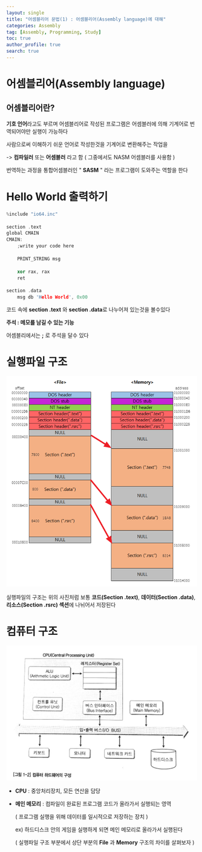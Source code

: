 ```yaml
---
layout: single
title: "어셈블리어 문법(1) : 어셈블리어(Assembly language)에 대해"
categories: Assembly
tag: [Assembly, Programming, Study]
toc: true
author_profile: true
search: true
---
```




# 어셈블리어(Assembly language)

## 어셈블리어란?

**기호 언어**라고도 부르며 어셈블리어로 작성된 프로그램은 어셈블러에 의해 기계어로 번역되어야만 실행이 가능하다



사람으로써 이해하기 쉬운 언어로 작성한것을 기계어로 변환해주는 작업을

-> **컴파일러** 또는 **어셈블러** 라고 함 ( 그중에서도 NASM 어셈블러를 사용함 )

번역하는 과정을 통합어셈블러인 " **SASM** " 라는 프로그램이 도와주는 역할을 한다



# Hello World 출력하기

```c++
%include "io64.inc"

section .text
global CMAIN
CMAIN:
    ;write your code here
    
    PRINT_STRING msg
    
    xor rax, rax
    ret
    
section .data
    msg db 'Hello World', 0x00
```

코드 속에 **section .text** 와 **section .data**로 나누어져 있는것을 볼수있다

**주석 : 메모를 남길 수 있는 기능**

어셈블리에서는 **;** 로 주석을 달수 있다


# 실행파일 구조

![file_structure](https://github.com/Heo-jaehyeon/Heo-jaehyeon.github.io/blob/master/images/file_structure.png?raw=true)

실행파일의 구조는 위의 사진처럼 보통 **코드(Section .text)**, **데이터(Section .data)**, **리소스(Section .rsrc) 섹션**에 나뉘어서 저장된다



# 컴퓨터 구조

![computer_structure](https://github.com/Heo-jaehyeon/Heo-jaehyeon.github.io/blob/master/images/computer_structure.png?raw=true)

- **CPU**  : 중앙처리장치, 모든 연산을 담당

- **메인 메모리** : 컴파일이 완료된 프로그램 코드가 올라가서 실행되는 영역 

  ( 프로그램 실행을 위해 데이터를 일시적으로 저장하는 장치 )

  ex) 하드디스크 안의 게임을 실행하게 되면 메인 메모리로 올라가서 실행된다

  ( 실행파일 구조 부분에서 상단 부분의 **File** 과 **Memory** 구조의 차이를 살펴보자 )

